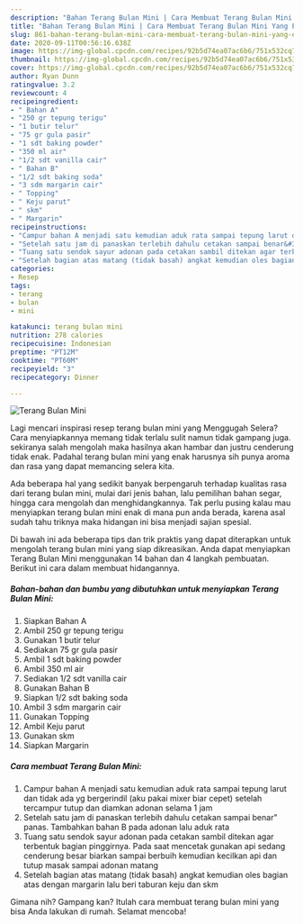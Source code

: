 ```yaml
---
description: "Bahan Terang Bulan Mini | Cara Membuat Terang Bulan Mini Yang Enak Dan Lezat"
title: "Bahan Terang Bulan Mini | Cara Membuat Terang Bulan Mini Yang Enak Dan Lezat"
slug: 861-bahan-terang-bulan-mini-cara-membuat-terang-bulan-mini-yang-enak-dan-lezat
date: 2020-09-11T00:56:16.638Z
image: https://img-global.cpcdn.com/recipes/92b5d74ea07ac6b6/751x532cq70/terang-bulan-mini-foto-resep-utama.jpg
thumbnail: https://img-global.cpcdn.com/recipes/92b5d74ea07ac6b6/751x532cq70/terang-bulan-mini-foto-resep-utama.jpg
cover: https://img-global.cpcdn.com/recipes/92b5d74ea07ac6b6/751x532cq70/terang-bulan-mini-foto-resep-utama.jpg
author: Ryan Dunn
ratingvalue: 3.2
reviewcount: 4
recipeingredient:
- " Bahan A"
- "250 gr tepung terigu"
- "1 butir telur"
- "75 gr gula pasir"
- "1 sdt baking powder"
- "350 ml air"
- "1/2 sdt vanilla cair"
- " Bahan B"
- "1/2 sdt baking soda"
- "3 sdm margarin cair"
- " Topping"
- " Keju parut"
- " skm"
- " Margarin"
recipeinstructions:
- "Campur bahan A menjadi satu kemudian aduk rata sampai tepung larut dan tidak ada yg bergerindil (aku pakai mixer biar cepet) setelah tercampur tutup dan diamkan adonan selama 1 jam"
- "Setelah satu jam di panaskan terlebih dahulu cetakan sampai benar&#34; panas. Tambahkan bahan B pada adonan lalu aduk rata"
- "Tuang satu sendok sayur adonan pada cetakan sambil ditekan agar terbentuk bagian pinggirnya. Pada saat mencetak gunakan api sedang cenderung besar biarkan sampai berbuih kemudian kecilkan api dan tutup masak sampai adonan matang"
- "Setelah bagian atas matang (tidak basah) angkat kemudian oles bagian atas dengan margarin lalu beri taburan keju dan skm"
categories:
- Resep
tags:
- terang
- bulan
- mini

katakunci: terang bulan mini 
nutrition: 278 calories
recipecuisine: Indonesian
preptime: "PT12M"
cooktime: "PT60M"
recipeyield: "3"
recipecategory: Dinner

---
```



![Terang Bulan Mini](https://img-global.cpcdn.com/recipes/92b5d74ea07ac6b6/751x532cq70/terang-bulan-mini-foto-resep-utama.jpg)

Lagi mencari inspirasi resep terang bulan mini yang Menggugah Selera? Cara menyiapkannya memang tidak terlalu sulit namun tidak gampang juga. sekiranya salah mengolah maka hasilnya akan hambar dan justru cenderung tidak enak. Padahal terang bulan mini yang enak harusnya sih punya aroma dan rasa yang dapat memancing selera kita.

Ada beberapa hal yang sedikit banyak berpengaruh terhadap kualitas rasa dari terang bulan mini, mulai dari jenis bahan, lalu pemilihan bahan segar, hingga cara mengolah dan menghidangkannya. Tak perlu pusing kalau mau menyiapkan terang bulan mini enak di mana pun anda berada, karena asal sudah tahu triknya maka hidangan ini bisa menjadi sajian spesial.




Di bawah ini ada beberapa tips dan trik praktis yang dapat diterapkan untuk mengolah terang bulan mini yang siap dikreasikan. Anda dapat menyiapkan Terang Bulan Mini menggunakan 14 bahan dan 4 langkah pembuatan. Berikut ini cara dalam membuat hidangannya.

<!--inarticleads1-->

##### Bahan-bahan dan bumbu yang dibutuhkan untuk menyiapkan Terang Bulan Mini:

1. Siapkan  Bahan A
1. Ambil 250 gr tepung terigu
1. Gunakan 1 butir telur
1. Sediakan 75 gr gula pasir
1. Ambil 1 sdt baking powder
1. Ambil 350 ml air
1. Sediakan 1/2 sdt vanilla cair
1. Gunakan  Bahan B
1. Siapkan 1/2 sdt baking soda
1. Ambil 3 sdm margarin cair
1. Gunakan  Topping
1. Ambil  Keju parut
1. Gunakan  skm
1. Siapkan  Margarin




<!--inarticleads2-->

##### Cara membuat Terang Bulan Mini:

1. Campur bahan A menjadi satu kemudian aduk rata sampai tepung larut dan tidak ada yg bergerindil (aku pakai mixer biar cepet) setelah tercampur tutup dan diamkan adonan selama 1 jam
1. Setelah satu jam di panaskan terlebih dahulu cetakan sampai benar&#34; panas. Tambahkan bahan B pada adonan lalu aduk rata
1. Tuang satu sendok sayur adonan pada cetakan sambil ditekan agar terbentuk bagian pinggirnya. Pada saat mencetak gunakan api sedang cenderung besar biarkan sampai berbuih kemudian kecilkan api dan tutup masak sampai adonan matang
1. Setelah bagian atas matang (tidak basah) angkat kemudian oles bagian atas dengan margarin lalu beri taburan keju dan skm




Gimana nih? Gampang kan? Itulah cara membuat terang bulan mini yang bisa Anda lakukan di rumah. Selamat mencoba!
